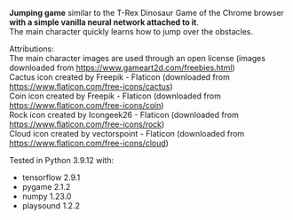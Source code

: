 <b>Jumping game</b> similar to the T-Rex Dinosaur Game of the Chrome browser <b>with a simple vanilla neural network attached to it</b>.<br />
The main character quickly learns how to jump over the obstacles.<br />

Attributions:<br />
The main character images are used through an open license (images downloaded from https://www.gameart2d.com/freebies.html)<br />
Cactus icon created by Freepik - Flaticon (downloaded from https://www.flaticon.com/free-icons/cactus)<br />
Coin icon created by Freepik - Flaticon (downloaded from https://www.flaticon.com/free-icons/coin)<br />
Rock icon created by Icongeek26 - Flaticon (downloaded from https://www.flaticon.com/free-icons/rock)<br />
Cloud icon created by vectorspoint - Flaticon (downloaded from https://www.flaticon.com/free-icons/cloud)<br />

Tested in Python 3.9.12 with:<br />
- tensorflow 2.9.1<br />
- pygame 2.1.2<br />
- numpy 1.23.0<br />
- playsound 1.2.2<br />
